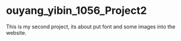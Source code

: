# ouyang_yibin_1056_Project2
This is my second project, its about put font and some images into the website.